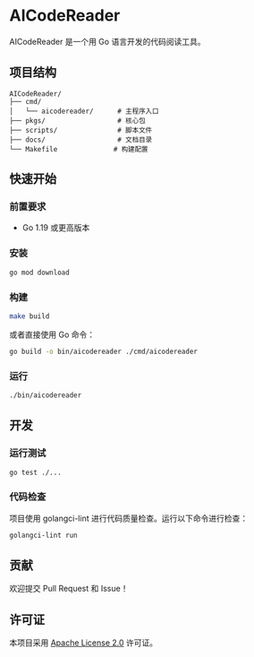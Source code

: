 # AICodeReader

AICodeReader 是一个用 Go 语言开发的代码阅读工具。

## 项目结构

```
AICodeReader/
├── cmd/
│   └── aicodereader/      # 主程序入口
├── pkgs/                  # 核心包
├── scripts/               # 脚本文件
├── docs/                  # 文档目录
└── Makefile              # 构建配置
```

## 快速开始

### 前置要求

- Go 1.19 或更高版本

### 安装

```bash
go mod download
```

### 构建

```bash
make build
```

或者直接使用 Go 命令：

```bash
go build -o bin/aicodereader ./cmd/aicodereader
```

### 运行

```bash
./bin/aicodereader
```

## 开发

### 运行测试

```bash
go test ./...
```

### 代码检查

项目使用 golangci-lint 进行代码质量检查。运行以下命令进行检查：

```bash
golangci-lint run
```

## 贡献

欢迎提交 Pull Request 和 Issue！

## 许可证

本项目采用 [Apache License 2.0](LICENSE) 许可证。 